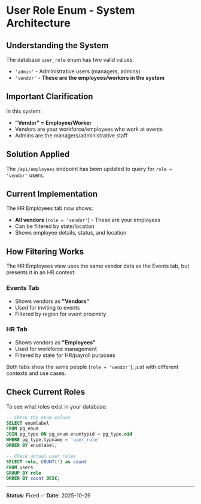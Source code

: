 # User Role Enum - System Architecture

## Understanding the System

The database `user_role` enum has two valid values:
- `'admin'` - Administrative users (managers, admins)
- `'vendor'` - **These are the employees/workers in the system**

## Important Clarification

In this system:
- **"Vendor" = Employee/Worker**
- Vendors are your workforce/employees who work at events
- Admins are the managers/administrative staff

## Solution Applied

The `/api/employees` endpoint has been updated to query for `role = 'vendor'` users.

## Current Implementation

The HR Employees tab now shows:
- **All vendors** (`role = 'vendor'`) - These are your employees
- Can be filtered by state/location
- Shows employee details, status, and location

## How Filtering Works

The HR Employees view uses the same vendor data as the Events tab, but presents it in an HR context:

### Events Tab
- Shows vendors as **"Vendors"**
- Used for inviting to events
- Filtered by region for event proximity

### HR Tab
- Shows vendors as **"Employees"**
- Used for workforce management
- Filtered by state for HR/payroll purposes

Both tabs show the same people (`role = 'vendor'`), just with different contexts and use cases.

## Check Current Roles

To see what roles exist in your database:

```sql
-- Check the enum values
SELECT enumlabel
FROM pg_enum
JOIN pg_type ON pg_enum.enumtypid = pg_type.oid
WHERE pg_type.typname = 'user_role'
ORDER BY enumlabel;

-- Check actual user roles
SELECT role, COUNT(*) as count
FROM users
GROUP BY role
ORDER BY count DESC;
```

---

**Status**: Fixed ✅
**Date**: 2025-10-29
